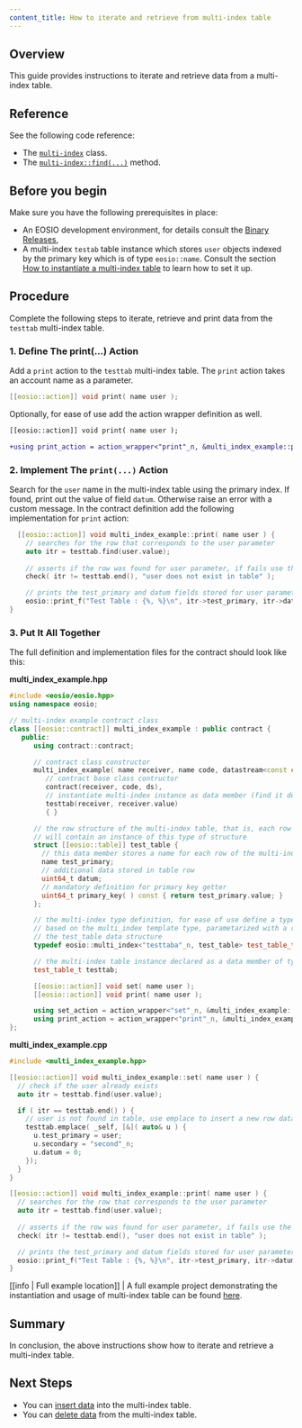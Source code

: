 ```yaml
---
content_title: How to iterate and retrieve from multi-index table
---
```


## Overview

This guide provides instructions to iterate and retrieve data from a multi-index table.

## Reference

See the following code reference:

* The [`multi-index`](http://docs.eosnetwork.com/reference/mandel-cdt/classeosio_1_1multi__index.html) class.
* The [`multi-index::find(...)`](http://docs.eosnetwork.com/reference/mandel-cdt/group__multiindex.html#ga40a65cdfcc298b85e0e4ddf4c3581c1c) method.

## Before you begin

Make sure you have the following prerequisites in place:

* An EOSIO development environment, for details consult the [Binary Releases](/eosdocs/smart-contracts/mandel-cdt/binary_releases),
* A multi-index `testab` table instance which stores `user` objects indexed by the primary key which is of type `eosio::name`. Consult the section [How to instantiate a multi-index table](/eosdocs/smart-contracts/mandel-cdt/how-to-guides/multi-index/how-to-instantiate-a-multi-index-table) to learn how to set it up.

## Procedure

Complete the following steps to iterate, retrieve and print data from the `testtab` multi-index table.

### 1. Define The print(...) Action

Add a `print` action to the `testtab` multi-index table. The `print` action takes an account name as a parameter.

```cpp
[[eosio::action]] void print( name user );
```

Optionally, for ease of use add the action wrapper definition as well.

```diff
[[eosio::action]] void print( name user );

+using print_action = action_wrapper<"print"_n, &multi_index_example::print>;
```

### 2. Implement The `print(...)` Action

Search for the `user` name in the multi-index table using the primary index. If found, print out the value of field `datum`. Otherwise raise an error with a custom message. In the contract definition add the following implementation for `print` action:

```cpp
  [[eosio::action]] void multi_index_example::print( name user ) {
    // searches for the row that corresponds to the user parameter
    auto itr = testtab.find(user.value);
    
    // asserts if the row was found for user parameter, if fails use the given message
    check( itr != testtab.end(), "user does not exist in table" );

    // prints the test_primary and datum fields stored for user parameter
    eosio::print_f("Test Table : {%, %}\n", itr->test_primary, itr->datum);
}
```

### 3. Put It All Together

The full definition and implementation files for the contract should look like this:

__multi_index_example.hpp__

```cpp
#include <eosio/eosio.hpp>
using namespace eosio;

// multi-index example contract class
class [[eosio::contract]] multi_index_example : public contract {
   public:
      using contract::contract;

      // contract class constructor
      multi_index_example( name receiver, name code, datastream<const char*> ds ) :
         // contract base class contructor
         contract(receiver, code, ds),
         // instantiate multi-index instance as data member (find it defined below)
         testtab(receiver, receiver.value)
         { }

      // the row structure of the multi-index table, that is, each row of the table
      // will contain an instance of this type of structure
      struct [[eosio::table]] test_table {
        // this data member stores a name for each row of the multi-index table
        name test_primary;
        // additional data stored in table row
        uint64_t datum;
        // mandatory definition for primary key getter
        uint64_t primary_key( ) const { return test_primary.value; }
      };

      // the multi-index type definition, for ease of use define a type alias `test_table_t`, 
      // based on the multi_index template type, parametarized with a random name and 
      // the test_table data structure
      typedef eosio::multi_index<"testtaba"_n, test_table> test_table_t;

      // the multi-index table instance declared as a data member of type test_table_t
      test_table_t testtab;

      [[eosio::action]] void set( name user );
      [[eosio::action]] void print( name user );

      using set_action = action_wrapper<"set"_n, &multi_index_example::set>;
      using print_action = action_wrapper<"print"_n, &multi_index_example::print>;
};
```

__multi_index_example.cpp__

```cpp
#include <multi_index_example.hpp>

[[eosio::action]] void multi_index_example::set( name user ) {
  // check if the user already exists
  auto itr = testtab.find(user.value);

  if ( itr == testtab.end() ) {
    // user is not found in table, use emplace to insert a new row data structure in table
    testtab.emplace( _self, [&]( auto& u ) {
      u.test_primary = user;
      u.secondary = "second"_n;
      u.datum = 0;
    });
  }
}

[[eosio::action]] void multi_index_example::print( name user ) {
  // searches for the row that corresponds to the user parameter
  auto itr = testtab.find(user.value);
  
  // asserts if the row was found for user parameter, if fails use the given message
  check( itr != testtab.end(), "user does not exist in table" );

  // prints the test_primary and datum fields stored for user parameter
  eosio::print_f("Test Table : {%, %}\n", itr->test_primary, itr->datum);
}
```

[[info | Full example location]]
| A full example project demonstrating the instantiation and usage of multi-index table can be found [here](https://github.com/eosnetworkfoundation/mandel.cdt/tree/main/examples/multi_index_example).

## Summary

In conclusion, the above instructions show how to iterate and retrieve a multi-index table.

## Next Steps

* You can [insert data](/eosdocs/smart-contracts/mandel-cdt/how-to-guides/multi-index/how-to-insert-data-into-a-multi-index-table) into the multi-index table.
* You can [delete data](/eosdocs/smart-contracts/mandel-cdt/how-to-guides/multi-index/how-to-delete-data-from-a-multi-index-table) from the multi-index table.
